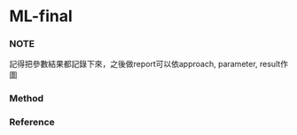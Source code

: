 # ML-final

### NOTE

記得把參數結果都記錄下來，之後做report可以依approach, parameter, result作圖

### Method

### Reference
